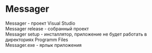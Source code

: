 # Messager
Messager - проект Visual Studio</br>
Messager release - собранный проект</br>
Messager setup - инсталлятор, приложение не будет работать в директориях Programm Files</br>
Messager.exe - ярлык приложения

